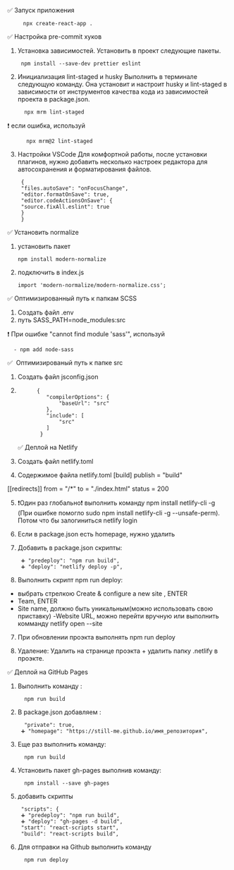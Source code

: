 ✅ Запуск приложения

         npx create-react-app .

✅ Настройка pre-commit хуков

1.  Установка зависимостей. Установить в проект следующие пакеты.

         npm install --save-dev prettier eslint

2.  Инициализация lint-staged и husky
    Выполнить в терминале следующую команду. Она установит и настроит husky и lint-staged в зависимости от инструментов качества кода из зависимостей проекта в package.json.

          npx mrm lint-staged

❗️ если ошибка, используй

          npx mrm@2 lint-staged

3.  Настройки VSCode
    Для комфортной работы, после установки плагинов, нужно добавить несколько настроек редактора для автосохранения и форматирования файлов.

         {
         "files.autoSave": "onFocusChange",
         "editor.formatOnSave": true,
         "editor.codeActionsOnSave": {
         "source.fixAll.eslint": true
         }
         }

✅ Установить normalize

1.  установить пакет

        npm install modern-normalize

2.  подключить в index.js

        import 'modern-normalize/modern-normalize.css';

✅ Оптимизированный путь к папкам SCSS

1. Создать файл .env
2. путь SASS_PATH=node_modules:src

❗️ При ошибке "cannot find module 'sass'", используй

      - npm add node-sass

✅  Оптимизированый путь к папке src

1.  Создать файл jsconfig.json
2.           {
                "compilerOptions": {
                    "baseUrl": "src"
                },
                "include": [
                    "src"
                ]
              }

    ✅ Деплой на Netlify

3.  Создать файл netlify.toml
4.  Содержимое файла netlify.toml
    [build]
    publish = "build"

[[redirects]]
from = "/\*"
to = "./index.html"
status = 200

5.  ❗️Один раз глобально❗️ выполнить команду npm install netlify-cli -g (При ошибке помогло sudo npm install netlify-cli -g --unsafe-perm). Потом что бы залогиниться netlify login

6.  Если в package.json есть homepage, нужно удалить

7.  Добавить в package.json скрипты:

         ➕ "predeploy": "npm run build",
         ➕ "deploy": "netlify deploy -p",

8.  Выполнить скрипт npm run deploy:

- выбрать стрелкою Create & configure a new site , ENTER
- Team, ENTER
- Site name, должно быть уникальным(можно использовать свою приставку)
  -Website URL, можно перейти вручную или выполнить комманду netlify open --site

7. При обновлении проэкта выполнять npm run deploy

8. Удаление: Удалить на странице проэкта + удалить папку .netlify в проэкте.

✅ Деплой на GitHub Pages

1.  Выполнить команду :

          npm run build

2.  В package.json добавляем :

          "private": true,
         ➕ "homepage": "https://still-me.github.io/имя_репозитория",

3.  Еще раз выполнить команду:

          npm run build

4.  Установить пакет gh-pages выполнив команду:

          npm install --save gh-pages

5.  добавить скрипты

         "scripts": {
         ➕ "predeploy": "npm run build",
         ➕ "deploy": "gh-pages -d build",
         "start": "react-scripts start",
         "build": "react-scripts build",

6.  Для отправки на Github выполнить команду

          npm run deploy
